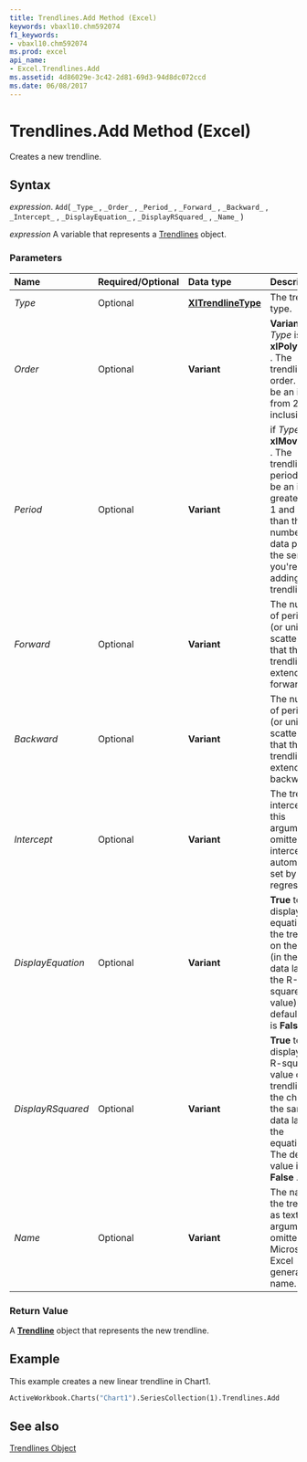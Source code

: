 ```yaml
---
title: Trendlines.Add Method (Excel)
keywords: vbaxl10.chm592074
f1_keywords:
- vbaxl10.chm592074
ms.prod: excel
api_name:
- Excel.Trendlines.Add
ms.assetid: 4d86029e-3c42-2d81-69d3-94d8dc072ccd
ms.date: 06/08/2017
---
```



# Trendlines.Add Method (Excel)

Creates a new trendline.


## Syntax

 _expression_. `Add`( `_Type_` , `_Order_` , `_Period_` , `_Forward_` , `_Backward_` , `_Intercept_` , `_DisplayEquation_` , `_DisplayRSquared_` , `_Name_` )

 _expression_ A variable that represents a [Trendlines](./Excel.Trendlines(object).md) object.


### Parameters



|Name|Required/Optional|Data type|Description|
|:-----|:-----|:-----|:-----|
| _Type_|Optional| **[XlTrendlineType](Excel.XlTrendlineType.md)**|The trendline type.|
| _Order_|Optional| **Variant**| **Variant** . if _Type_ is **xlPolynomial** . The trendline order. Must be an integer from 2 to 6, inclusive.|
| _Period_|Optional| **Variant**|if  _Type_ is **xlMovingAvg** . The trendline period. Must be an integer greater than 1 and less than the number of data points in the series you're adding a trendline to.|
| _Forward_|Optional| **Variant**|The number of periods (or units on a scatter chart) that the trendline extends forward.|
| _Backward_|Optional| **Variant**|The number of periods (or units on a scatter chart) that the trendline extends backward.|
| _Intercept_|Optional| **Variant**|The trendline intercept. If this argument is omitted, the intercept is automatically set by the regression.|
| _DisplayEquation_|Optional| **Variant**| **True** to display the equation of the trendline on the chart (in the same data label as the R-squared value). The default value is **False** .|
| _DisplayRSquared_|Optional| **Variant**| **True** to display the R-squared value of the trendline on the chart (in the same data label as the equation). The default value is **False** .|
| _Name_|Optional| **Variant**|The name of the trendline as text. If this argument is omitted, Microsoft Excel generates a name.|

### Return Value

A  **[Trendline](Excel.Trendline(object).md)** object that represents the new trendline.


## Example

This example creates a new linear trendline in Chart1.


```vb
ActiveWorkbook.Charts("Chart1").SeriesCollection(1).Trendlines.Add
```


## See also


[Trendlines Object](Excel.Trendlines(object).md)

